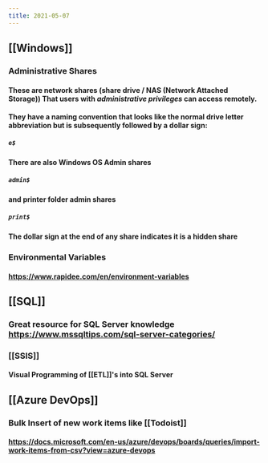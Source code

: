 ```yaml
---
title: 2021-05-07
---
```


## [[Windows]]
### Administrative Shares
#### These are network shares (share drive / NAS (Network Attached Storage)) That users with _administrative privileges_ can access remotely.
#### They have a naming convention that looks like the normal drive letter abbreviation but is subsequently followed by a dollar sign:
##### `e$`
#### There are also Windows OS Admin shares
##### `admin$`
#### and printer folder admin shares
##### `print$`
#### The dollar sign at the end of any share indicates it is a hidden share
### Environmental Variables
#### https://www.rapidee.com/en/environment-variables
## [[SQL]]
### Great resource for SQL Server knowledge https://www.mssqltips.com/sql-server-categories/
### [[SSIS]]
#### Visual Programming of [[ETL]]'s into SQL Server
## [[Azure DevOps]]
### Bulk Insert of new work items like [[Todoist]]
#### https://docs.microsoft.com/en-us/azure/devops/boards/queries/import-work-items-from-csv?view=azure-devops
####
